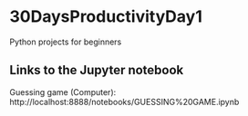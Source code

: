# 30DaysProductivityDay1
Python projects for beginners

## Links to the Jupyter notebook 
Guessing game (Computer): http://localhost:8888/notebooks/GUESSING%20GAME.ipynb
